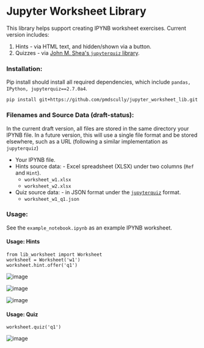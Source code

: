 # Jupyter Worksheet Library
This library helps support creating IPYNB worksheet exercises. Current version includes:
1. Hints - via HTML text, and hidden/shown via a button.
2. Quizzes - via [John M. Shea's `jupyterquiz` library](https://github.com/jmshea/jupyterquiz).


### Installation:
Pip install should install all required dependencies, which include `pandas, IPython, jupyterquiz==2.7.0a4`.
```
pip install git+https://github.com/pmdscully/jupyter_worksheet_lib.git
```


### Filenames and Source Data (draft-status):
In the current draft version, all files are stored in the same directory your IPYNB file. In a future version, this will use a single file format and be stored elsewhere, such as a URL (following a similar implementation as `jupyterquiz`)
- Your IPYNB file.
- Hints source data: - Excel spreadsheet (XLSX) under two columns (`Ref` and `Hint`). 
    - `worksheet_w1.xlsx`
    - `worksheet_w2.xlsx`
- Quiz source data: - in JSON format under the [`jupyterquiz`](https://github.com/jmshea/jupyterquiz) format.
    - `worksheet_w1_q1.json`
 
### Usage:
See the `example_notebook.ipynb` as an example IPYNB worksheet.

#### Usage: Hints
```
from lib_worksheet import Worksheet
worksheet = Worksheet('w1')
worksheet.hint.offer('q1')
```
![image](https://github.com/user-attachments/assets/a5f1a574-d0f6-4a69-bf47-9a222578e35e)

![image](https://github.com/user-attachments/assets/2d8c845f-cbca-4f73-9077-414fc4392964)

![image](https://github.com/user-attachments/assets/a5f1a574-d0f6-4a69-bf47-9a222578e35e)

#### Usage: Quiz
```
worksheet.quiz('q1')
```
![image](https://github.com/user-attachments/assets/b1a7b780-c58a-4467-8521-a74e93e85111)

